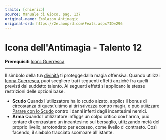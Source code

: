 ```yaml
---
traits: [chierico]
source: Manuale di Gioco, pag. 137
original-name: Emblazon Antimagic
original-srd: https://2e.aonprd.com/Feats.aspx?ID=296
---
```


# Icona dell'Antimagia - Talento 12

**Prerequisiti** [Icona Guerresca](/classi/chierico/talenti/icona-guerresca)

---

Il simbolo della tua [divinità](/classi/chierico#divinita) ti protegge dalla
magia offensiva. Quando utilizzi
[Icona Guerresca](/classi/chierico/talenti/icona-guerresca), puoi scegliere trai
i seguenti effetti anziché fra quelli previsti dal suddetto talento. Ai seguenti
effetti si applicano le stesse restrizioni delle opzioni base.

- **Scudo** Quando l'utilizzatore ha lo scudo alzato, applica il bonus di
  circostanza di quest'ultimo ai tiri salvezza contro magia, e può utilizzare
  [Parare con lo Scudo](/talenti/generici/parare-con-lo-scudo) contro i danni
  inferti dagli incantesimi nemici.
- **Arma** Quando l'utilizzatore infligge un colpo critico con l'arma, può
  tentare di contrastare un incantesimo sul bersaglio, utilizzando metà del
  proprio livello, arrotondato per eccesso, come livello di contrasto. Così
  facendo, il simbolo tracciato scompare all'istante.
